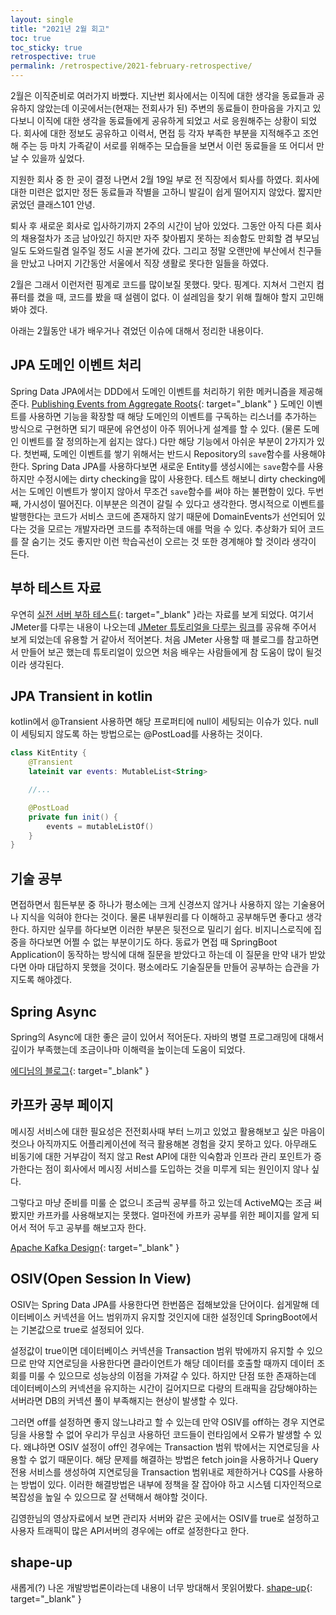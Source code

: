 ```yaml
---
layout: single
title: "2021년 2월 회고"
toc: true
toc_sticky: true
retrospective: true
permalink: /retrospective/2021-february-retrospective/
---
```


2월은 이직준비로 여러가지 바빴다. 지난번 회사에서는 이직에 대한 생각을 동료들과 공유하지 않았는데 이곳에서는(현재는 전회사가 된) 주변의 동료들이 한마음을 가지고 있다보니 이직에 대한 생각을 동료들에게 공유하게 되었고 서로 응원해주는 상황이 되었다. 회사에 대한 정보도 공유하고 이력서, 면접 등 각자 부족한 부분을 지적해주고 조언해 주는 등 마치 가족같이 서로를 위해주는 모습들을 보면서 이런 동료들을 또 어디서 만날 수 있을까 싶었다.

지원한 회사 중 한 곳이 결정 나면서 2월 19일 부로 전 직장에서 퇴사를 하였다. 회사에 대한 미련은 없지만 정든 동료들과 작별을 고하니 발길이 쉽게 떨어지지 않았다. 짧지만 굵었던 클래스101 안녕.

퇴사 후 새로운 회사로 입사하기까지 2주의 시간이 남아 있었다. 그동안 아직 다른 회사의 채용절차가 조금 남아있긴 하지만 자주 찾아뵙지 못하는 죄송함도 만회할 겸 부모님 일도 도와드릴겸 일주일 정도 시골 본가에 갔다. 그리고 정말 오랜만에 부산에서 친구들을 만났고 나머지 기간동안 서울에서 직장 생활로 못다한 일들을 하였다.

2월은 그래서 이런저런 핑계로 코드를 많이보질 못했다. 맞다. 핑계다. 지쳐서 그런지 컴퓨터를 켰을 때, 코드를 봤을 때 설렘이 없다. 이 설레임을 찾기 위해 뭘해야 할지 고민해봐야 겠다.

아래는 2월동안 내가 배우거나 겪었던 이슈에 대해서 정리한 내용이다.

## JPA 도메인 이벤트 처리

Spring Data JPA에서는 DDD에서 도메인 이벤트를 처리하기 위한 메커니즘을 제공해준다. [Publishing Events from Aggregate Roots](https://docs.spring.io/spring-data/jpa/docs/2.4.5/reference/html/#core.domain-events){: target="\_blank" }
도메인 이벤트를 사용하면 기능을 확장할 때 해당 도메인의 이벤트를 구독하는 리스너를 추가하는 방식으로 구현하면 되기 때문에 유연성이 아주 뛰어나게 설계를 할 수 있다. (물론 도메인 이벤트를 잘 정의하는게 쉽지는 않다.)
다만 해당 기능에서 아쉬운 부분이 2가지가 있다.
첫번째, 도메인 이벤트를 쌓기 위해서는 반드시 Repository의 `save`함수를 사용해야 한다. Spring Data JPA를 사용하다보면 새로운 Entity를 생성시에는 `save`함수를 사용하지만 수정시에는 dirty checking을 많이 사용한다. 테스트 해보니 dirty checking에서는 도메인 이벤트가 쌓이지 않아서 무조건 `save`함수를 써야 하는 불편함이 있다.
두번째, 가시성이 떨어진다. 이부분은 의견이 갈릴 수 있다고 생각한다. 명시적으로 이벤트를 발행한다는 코드가 서비스 코드에 존재하지 않기 때문에 DomainEvents가 선언되어 있다는 것을 모르는 개발자라면 코드를 추적하는데 애를 먹을 수 있다. 추상화가 되어 코드를 잘 숨기는 것도 좋지만 이런 학습곡선이 오르는 것 또한 경계해야 할 것이라 생각이 든다.

## 부하 테스트 자료

우연히 [실전 서버 부하 테스트](https://www.slideshare.net/arload/bestcon-load-test){: target="\_blank" }라는 자료를 보게 되었다. 여기서 JMeter를 다루는 내용이 나오는데 [JMeter 튜토리얼을 다루는 링크](https://www.guru99.com/jmeter-tutorials.html)를 공유해 주어서 보게 되었는데 유용할 거 같아서 적어본다. 처음 JMeter 사용할 때 블로그를 참고하면서 만들어 보곤 했는데 튜토리얼이 있으면 처음 배우는 사람들에게 참 도움이 많이 될것이라 생각된다.

## JPA Transient in kotlin

kotlin에서 @Transient 사용하면 해당 프로퍼티에 null이 세팅되는 이슈가 있다.
null이 세팅되지 않도록 하는 방법으로는 @PostLoad를 사용하는 것이다.

```kotlin
class KitEntity {
    @Transient
    lateinit var events: MutableList<String>

    //...

    @PostLoad
    private fun init() {
        events = mutableListOf()
    }
}
```

## 기술 공부

면접하면서 힘든부분 중 하나가 평소에는 크게 신경쓰지 않거나 사용하지 않는 기술용어나 지식을 익혀야 한다는 것이다. 물론 내부원리를 다 이해하고 공부해두면 좋다고 생각한다. 하지만 실무를 하다보면 이러한 부분은 뒷전으로 밀리기 쉽다. 비지니스로직에 집중을 하다보면 어쩔 수 없는 부분이기도 하다. 동료가 면접 때 SpringBoot Application이 동작하는 방식에 대해 질문을 받았다고 하는데 이 질문을 만약 내가 받았다면 아마 대답하지 못했을 것이다. 평소에라도 기술질문들 만들어 공부하는 습관을 가지도록 해야겠다.

## Spring Async

Spring의 Async에 대한 좋은 글이 있어서 적어둔다. 자바의 병렬 프로그래밍에 대해서 깊이가 부족했는데 조금이나마 이해력을 높이는데 도움이 되었다.

[에디님의 블로그](https://brunch.co.kr/@springboot/401){: target="\_blank" }

## 카프카 공부 페이지

메시징 서비스에 대한 필요성은 전전회사때 부터 느끼고 있었고 활용해보고 싶은 마음이 컷으나 아직까지도 어플리케이션에 적극 활용해본 경험을 갖지 못하고 있다. 아무래도 비동기에 대한 거부감이 적지 않고 Rest API에 대한 익숙함과 인프라 관리 포인트가 증가한다는 점이 회사에서 메시징 서비스를 도입하는 것을 미루게 되는 원인이지 않나 싶다.

그렇다고 마냥 준비를 미룰 순 없으니 조금씩 공부를 하고 있는데 ActiveMQ는 조금 써봤지만 카프카를 사용해보지는 못했다. 얼마전에 카프카 공부를 위한 페이지를 알게 되어서 적어 두고 공부를 해보고자 한다.

[Apache Kafka Design](https://godekdls.github.io/Apache%20Kafka/design/){: target="\_blank" }

## OSIV(Open Session In View)

OSIV는 Spring Data JPA를 사용한다면 한번쯤은 접해보았을 단어이다. 쉽게말해 데이터베이스 커넥션을 어느 범위까지 유지할 것인지에 대한 설정인데 SpringBoot에서는 기본값으로 true로 설정되어 있다. 

설정값이 true이면 데이터베이스 커넥션을 Transaction 범위 밖에까지 유지할 수 있으므로 만약 지연로딩을 사용한다면 클라이언트가 해당 데이터를 호출할 때까지 데이터 조회를 미룰 수 있으므로 성능상의 이점을 가져갈 수 있다. 하지만 단점 또한 존재하는데 데이터베이스의 커넥션을 유지하는 시간이 길어지므로 다량의 트래픽을 감당해야하는 서버라면 DB의 커넥션 풀이 부족해지는 현상이 발생할 수 있다. 

그러면 off를 설정하면 좋지 않느냐라고 할 수 있는데 만약 OSIV를 off하는 경우 지연로딩을 사용할 수 없어 우리가 무심코 사용하던 코드들이 런타임에서 오류가 발생할 수 있다. 왜냐하면 OSIV 설정이 off인 경우에는 Transaction 범위 밖에서는 지연로딩을 사용할 수 없기 때문이다. 해당 문제를 해결하는 방법은 fetch join을 사용하거나 Query 전용 서비스를 생성하여 지연로딩을 Transaction 범위내로 제한하거나 CQS를 사용하는 방법이 있다. 이러한 해결방법은 내부에 정책을 잘 잡아야 하고 시스템 디자인적으로 복잡성을 높일 수 있으므로 잘 선택해서 해야할 것이다.

김영한님의 영상자료에서 보면 관리자 서버와 같은 곳에서는 OSIV를 true로 설정하고 사용자 트래픽이 많은 API서버의 경우에는 off로 설정한다고 한다.

## shape-up

새롭게(?) 나온 개발방법론이라는데 내용이 너무 방대해서 못읽어봤다. [shape-up](https://basecamp.com/shapeup/shape-up.pdf){: target="\_blank" }
